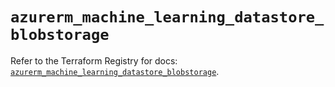 # `azurerm_machine_learning_datastore_blobstorage`

Refer to the Terraform Registry for docs: [`azurerm_machine_learning_datastore_blobstorage`](https://registry.terraform.io/providers/hashicorp/azurerm/4.46.0/docs/resources/machine_learning_datastore_blobstorage).
